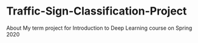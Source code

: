 # Traffic-Sign-Classification-Project
 About My term project for Introduction to Deep Learning course on Spring 2020
